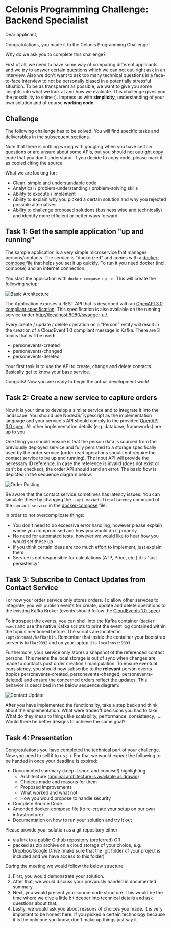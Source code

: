 # Celonis Programming Challenge: Backend Specialist

Dear applicant,

Congratulations, you made it to the Celonis Programming Challenge!

Why do we ask you to complete this challenge?

First of all, we need to have some way of comparing different applicants and we try to answer certain questions which we can not out-right ask in an interview.
Also we don't want to ask too many technical questions in a face-to-face interview to not be personally biased in a potentially stressful situation.
To be as transparent as possible, we want to give you some insights into what we look at and how we evaluate.
This challenge gives you the possibility to shine :).
Impress us with **simplicity**, understanding of your own solution and of course **working code**.

## Challenge

The following challenge has to be solved.
You will find specific tasks and deliverables in the subsequent sections.

Note that there is nothing wrong with googling when you have certain questions or are unsure about some APIs, but you should not outright copy code that you don't understand.
If you decide to copy code, please mark it as copied citing the source.

What we are looking for:

- Clean, simple and understandable code 
- Analytical / problem-understanding / problem-solving skills
- Ability to execute / implement 
- Ability to explain why you picked a certain solution and why you rejected possible alternatives
- Ability to challenge proposed solutions (business wise and technically) and identify more efficient or better ways forward

## Task 1: Get the sample application "up and running"

The sample application is a very simple microservice that manages persons/contacts.
The service is "dockerized" and comes with a [docker-compose file](docker-compose.yaml) that helps you set it up quickly.
To run it you need docker (incl. compose) and an internet connection. 

You start the application with `docker-compose up -d`.
This will create the following setup:

![Basic Architecture](assets/basic-deployment.svg)

The Application exposes a REST API that is described with an [OpenAPI 3.0 compliant specification](assets/contact_service_openapi.yaml).
This specification is also available on the running service under [http://localhost:8080/swagger-ui/](http://localhost:8080/swagger-ui/).

Every create / update / delete operation on a "Person" entity will result in the creation of a CloudEvent 1.0 compliant message in Kafka.
There are 3 topics that will be used:

* personevents-created
* personevents-changed
* personevents-deleted

Your first task is to use the API to create, change and delete contacts.
Basically get to know your base service. 

Congrats! Now you are ready to begin the actual development work!

## Task 2: Create a new service to capture orders

Now it is your time to develop a similar service and to integrate it into the landscape.
You should use NodeJS/Typescript as the implementation language and your service's API should comply to the provided [OpenAPI 3.0 spec](assets/order_service_openapi.yaml).
All other implementation details (e.g. database, frameworks) are up to you.

One thing you should ensure is that the person data is sourced from the previously deployed service and fully persisted to a storage specifically used by the order service (order read operations should not require the contact service to be up and running).
The input API will provide the necessary ID reference.
In case the reference is invalid (does not exist or can't be checked), the order API should send an error.
The basic flow is depicted in the sequence diagram below.

![Order Posting](assets/order-post.svg)

Be aware that the contact service sometimes has latency issues.
You can simulate these by changing the `--api.maxArtificialLatency` command of the `contact-service` in the [docker-compose](docker-compose.yaml) file. 

In order to not overcomplicate things:

* You don't need to do excessive error handling, however please explain where you compromised and how you would do it properly
* No need for automated tests, however we would like to hear how you would set these up
* If you think certain ideas are too much effort to implement, just explain them 
* Service is not responsible for calculations (ATP, Price, etc.) it is "just persistency"

## Task 3: Subscribe to Contact Updates from Contact Service

For now your order service only stores orders.
To allow other services to integrate, you will publish events for create, update and delete operations to the existing Kafka Broker (events should follow the [CloudEvents 1.0 spec](https://github.com/cloudevents/spec/blob/v1.0.1/json-format.md))

To introspect the events, you can shell into the Kafka container (`docker exec`) and use the native Kafka scripts to print the event log contained within the topics mentioned before.
The scripts are located in `/opt/bitnami/kafka/bin`.
Remember that inside the container your bootstrap server is `kafka:9092` and on your laptop it is `localhost:9093`.

Furthermore, your service only stores a snapshot of the referenced contact persons.
This means the local storage is out of sync when changes are made to contacts post order creation / manipulation.
To ensure eventual consistency, you should now subscribe to the **relevant** person events (topics personevents-created, personevents-changed, personevents-deleted) and ensure the concerned orders reflect the updates.
This behavior is described in the below sequence diagram:

![Contact Update](assets/contact-event.svg)

After you have implemented the functionality, take a step back and think about the implementation.
What were tradeoff decisions you had to take.
What do they mean to things like scalability, performance, consistency, ....
Would there be better designs to achieve the same goal?

## Task 4: Presentation

Congratulations you have completed the technical part of your challenge.
Now you need to sell it to us ;-).
For that we would expect the following to be handed in once your deadline is expired:

* Documented summary (keep it short and concise!) highlighting:
  * Architecture ([original architecture is available as drawio](assets/Architecture.drawio))
  * Choices made and reasons for them
  * Proposed improvements
  * What worked and what not
  * How you would propose to handle security
* Complete Source Code 
* Amended docker-compose file (to re-create your setup on our own infrastructure)
* Documentation on how to run your solution and try it out

Please provide your solution as a git repository either

* via link to a public Github repository (preferred) OR
* packed as zip archive on a cloud storage of your choice, e.g. Dropbox/Google Drive (make sure that the .git folder of your project is included and we have access to this folder)

During the meeting we would follow the below structure:

1. First, you would demonstrate your solution.
2. After that, we would discuss your previously handed in documented summary.
3. Next, you would present your source code structure.
   This would be the time where we dive a little bit deeper into technical details and ask questions about that.
4. Lastly, we would ask you about reasons of choices you made.
   It is very important to be honest here.
   If you picked a certain technology because it is the only one you know, don't make up things just say it.
